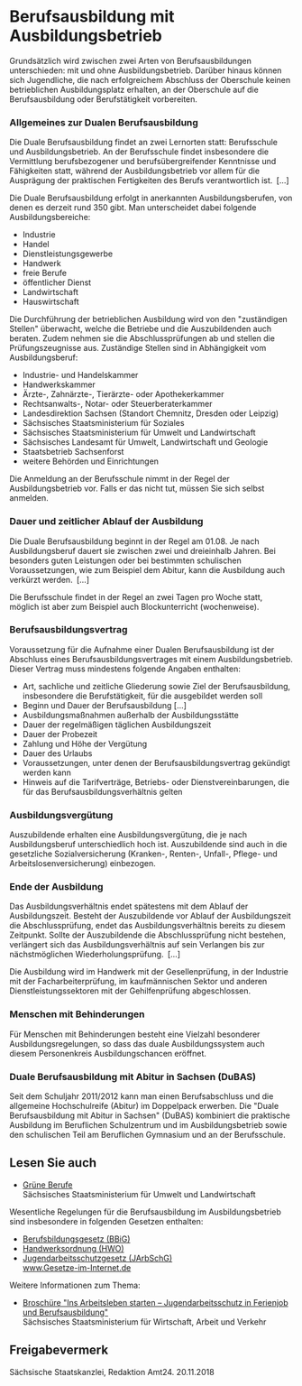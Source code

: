 # Berufsausbildung mit Ausbildungsbetrieb

Grundsätzlich wird zwischen zwei Arten von Berufsausbildungen unterschieden: mit und ohne Ausbildungsbetrieb. Darüber hinaus können sich Jugendliche, die nach erfolgreichem Abschluss der Oberschule keinen betrieblichen Ausbildungsplatz erhalten, an der Oberschule auf die Berufsausbildung oder Berufstätigkeit vorbereiten.

### Allgemeines zur Dualen Berufsausbildung

Die Duale Berufsausbildung findet an zwei Lernorten statt: Berufsschule und Ausbildungsbetrieb. An der Berufsschule findet insbesondere die Vermittlung berufsbezogener und berufsübergreifender Kenntnisse und Fähigkeiten statt, während der Ausbildungsbetrieb vor allem für die Ausprägung der praktischen Fertigkeiten des Berufs verantwortlich ist. [...]

Die Duale Berufsausbildung erfolgt in anerkannten Ausbildungsberufen, von denen es derzeit rund 350 gibt. Man unterscheidet dabei folgende Ausbildungsbereiche:

* Industrie
* Handel
* Dienstleistungsgewerbe
* Handwerk
* freie Berufe
* öffentlicher Dienst
* Landwirtschaft
* Hauswirtschaft

Die Durchführung der betrieblichen Ausbildung wird von den "zuständigen Stellen" überwacht, welche die Betriebe und die Auszubildenden auch beraten. Zudem nehmen sie die Abschlussprüfungen ab und stellen die Prüfungszeugnisse aus. Zuständige Stellen sind in Abhängigkeit vom Ausbildungsberuf:

* Industrie- und Handelskammer
* Handwerkskammer
* Ärzte-, Zahnärzte-, Tierärzte- oder Apothekerkammer
* Rechtsanwalts-, Notar- oder Steuerberaterkammer
* Landesdirektion Sachsen (Standort Chemnitz, Dresden oder Leipzig)
* Sächsisches Staatsministerium für Soziales
* Sächsisches Staatsministerium für Umwelt und Landwirtschaft
* Sächsisches Landesamt für Umwelt, Landwirtschaft und Geologie
* Staatsbetrieb Sachsenforst
* weitere Behörden und Einrichtungen

Die Anmeldung an der Berufsschule nimmt in der Regel der Ausbildungsbetrieb vor. Falls er das nicht tut, müssen Sie sich selbst anmelden.

### Dauer und zeitlicher Ablauf der Ausbildung

Die Duale Berufsausbildung beginnt in der Regel am 01.08. Je nach Ausbildungsberuf dauert sie zwischen zwei und dreieinhalb Jahren. Bei besonders guten Leistungen oder bei bestimmten schulischen Voraussetzungen, wie zum Beispiel dem Abitur, kann die Ausbildung auch verkürzt werden. [...]

Die Berufsschule findet in der Regel an zwei Tagen pro Woche statt, möglich ist aber zum Beispiel auch Blockunterricht (wochenweise).

### Berufsausbildungsvertrag

Voraussetzung für die Aufnahme einer Dualen Berufsausbildung ist der Abschluss eines Berufsausbildungsvertrages mit einem Ausbildungsbetrieb. Dieser Vertrag muss mindestens folgende Angaben enthalten:

* Art, sachliche und zeitliche Gliederung sowie Ziel der Berufsausbildung, insbesondere die Berufstätigkeit, für die ausgebildet werden soll
* Beginn und Dauer der Berufsausbildung [...]
* Ausbildungsmaßnahmen außerhalb der Ausbildungsstätte
* Dauer der regelmäßigen täglichen Ausbildungszeit
* Dauer der Probezeit
* Zahlung und Höhe der Vergütung
* Dauer des Urlaubs
* Voraussetzungen, unter denen der Berufsausbildungsvertrag gekündigt werden kann
* Hinweis auf die Tarifverträge, Betriebs- oder Dienstvereinbarungen, die für das Berufsausbildungsverhältnis gelten

### Ausbildungsvergütung

Auszubildende erhalten eine Ausbildungsvergütung, die je nach Ausbildungsberuf unterschiedlich hoch ist. Auszubildende sind auch in die gesetzliche Sozialversicherung (Kranken-, Renten-, Unfall-, Pflege- und Arbeitslosenversicherung) einbezogen.

### Ende der Ausbildung

Das Ausbildungsverhältnis endet spätestens mit dem Ablauf der Ausbildungszeit. Besteht der Auszubildende vor Ablauf der Ausbildungszeit die Abschlussprüfung, endet das Ausbildungsverhältnis bereits zu diesem Zeitpunkt. Sollte der Auszubildende die Abschlussprüfung nicht bestehen, verlängert sich das Ausbildungsverhältnis auf sein Verlangen bis zur nächstmöglichen Wiederholungsprüfung. [...]

Die Ausbildung wird im Handwerk mit der Gesellenprüfung, in der Industrie mit der Facharbeiterprüfung, im kaufmännischen Sektor und anderen Dienstleistungssektoren mit der Gehilfenprüfung abgeschlossen.

### Menschen mit Behinderungen

Für Menschen mit Behinderungen besteht eine Vielzahl besonderer Ausbildungsregelungen, so dass das duale Ausbildungssystem auch diesem Personenkreis Ausbildungschancen eröffnet.

### Duale Berufsausbildung mit Abitur in Sachsen (DuBAS)

Seit dem Schuljahr 2011/2012 kann man einen Berufsabschluss und die allgemeine Hochschulreife (Abitur) im Doppelpack erwerben. Die "Duale Berufsausbildung mit Abitur in Sachsen" (DuBAS) kombiniert die praktische Ausbildung im Beruflichen Schulzentrum und im Ausbildungsbetrieb sowie den schulischen Teil am Beruflichen Gymnasium und an der Berufsschule.

## Lesen Sie auch

* [Grüne Berufe](https://www.smul.sachsen.de/bildung/ "Portal \"Grüne Berufe\" des Sächsischen Staatsministeriums für Umwelt und Landwirtschaft")  
  Sächsisches Staatsministerium für Umwelt und Landwirtschaft

Wesentliche Regelungen für die Berufsausbildung im Ausbildungsbetrieb sind insbesondere in folgenden Gesetzen enthalten:

* [Berufsbildungsgesetz (BBiG)](https://www.gesetze-im-internet.de/bbig_2005/ "Berufsbildungsgesetz (BBiG)")
* [Handwerksordnung (HWO)](https://www.gesetze-im-internet.de/hwo/ "Handwerksordnung (HwO)")
* [Jugendarbeitsschutzgesetz (JArbSchG)](http://bundesrecht.juris.de/jarbschg/index.html "Gesetz zum Schutz der arbeitenden Jugend")  
  www.Gesetze-im-Internet.de

Weitere Informationen zum Thema:

* [Broschüre "Ins Arbeitsleben starten – Jugendarbeitsschutz in Ferienjob und Berufsausbildung"](https://publikationen.sachsen.de/bdb/artikel/25846 "Jugendarbeitsschutz in Ferienjob und Ausbildung (publikationen.sachsen.de)")  
  Sächsisches Staatsministerium für Wirtschaft, Arbeit und Verkehr

## Freigabevermerk

Sächsische Staatskanzlei, Redaktion Amt24. 20.11.2018
